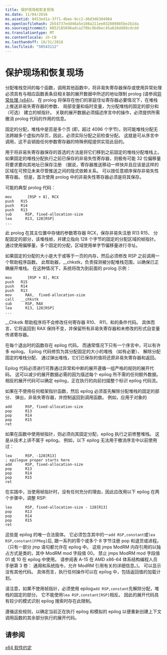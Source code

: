 ```yaml
---
title: 保护现场和恢复现场
ms.date: 11/04/2016
ms.assetid: 0453ed1a-3ff1-4bee-9cc2-d6d3d6384984
ms.openlocfilehash: 2b54737edd46a5e108a211ee032889885be2b1da
ms.sourcegitcommit: 6052185696adca270bc9bdbec45a626dd89cdcdd
ms.translationtype: MT
ms.contentlocale: zh-CN
ms.lasthandoff: 10/31/2018
ms.locfileid: "50543112"
---
```

# <a name="prolog-and-epilog"></a>保护现场和恢复现场

分配堆栈空间的每个函数，调用其他函数中，将非易失寄存器保存或使用异常处理必须具有与相应函数表条目相关联的展开数据中所述的地址限制 prolog (请参阅[异常处理 (x64)](../build/exception-handling-x64.md))。 在 prolog 将保存在他们的家庭住址寄存器必要情况下，在堆栈上推送非易失寄存器的参数、 局部变量和临时变量，为分配堆栈的固定的部分和 （可选） 建立的帧指针。 关联的展开数据必须描述序言中的操作，必须提供所需撤消 prolog 代码的作用的信息。

固定的分配，堆栈中是否是多个页 (即，超过 4096 个字节)，则可能堆栈分配无法跨越多个虚拟内存页，因此，必须实际分配之前检查分配。 这就是可从序言中调用，这不会销毁任何参数寄存器的特殊例程提供实现此目的。

用于将非易失寄存器保存的首选的方法是将它们移到之前固定的堆栈分配堆栈上。 如果固定的堆栈分配执行之前已保存的非易失性寄存器，则极有可能 32 位偏移量将要求要向其地址已保存注册 （据说，寄存器推送移动一样快并且应该是这样的区域在可预见未来尽管推送之间的隐式依赖关系。 可以按任意顺序保存非易失性寄存器。 但是，首次使用 prolog 中的非易失性寄存器必须是将其保存。

可能的典型 prolog 代码：

```
mov       [RSP + 8], RCX
push   R15
push   R14
push   R13
sub      RSP, fixed-allocation-size
lea      R13, 128[RSP]
...
```

此 prolog 在其主位置中存储的参数寄存器 RCX，保存非易失注册 R13 R15、 分配固定的部分，该堆栈帧，并建立指向 128 个字节的固定的分配区域的帧指针。 通过使用偏移量，多个固定的分配，区域使用单字节偏移量进行寻址。

如果固定的分配的大小是大于或等于一页的内存，然后必须修改 RSP 之前调用一个帮助程序函数。 此帮助器，__chkstk，负责探测被分配堆栈范围，以确保已正确展开堆栈。 在这种情况下，系统将改为到前面的 prolog 示例：

```
mov       [RSP + 8], RCX
push   R15
push   R14
push   R13
mov      RAX,  fixed-allocation-size
call   __chkstk
sub      RSP, RAX
lea      R13, 128[RSP]
...
```

__Chkstk 帮助程序将不会修改任何寄存器 R10、 R11，和的条件代码。 具体而言，它将返回到 RAX 保持不变，并保留所有非易失寄存器和未修改的形式自变量传递寄存器。

在每个退出时的函数存在 epilog 代码。 而通常情况下只有一个序言中，可以有许多 epilog。 Epilog 代码修剪为其分配固定的大小的堆栈 （如有必要）、 解除分配固定的堆栈分配、 通过弹出堆栈，它们已保存的值将还原非易失寄存器和返回。

Epilog 代码必须进行可靠通过异常和中断的展开遵循一组严格的规则的展开代码。 这可以减少的展开数据必需的因为描述每个 epilog 所不需的任何额外数据。 相反的展开代码可以确定 epilog，正在执行的向前扫描整个标识 epilog 代码流。

如果在不使用任何框架指针函数，然后 epilog 必须首先解除分配堆栈的固定的部分、 弹出，非易失寄存器，并控制返回到调用函数。 例如，应用于对象的

```
add      RSP, fixed-allocation-size
pop      R13
pop      R14
pop      R15
ret
```

如果在函数中使用帧指针，则必须向其固定分配，epilog 执行之前修整堆栈。 这是从技术上讲不属于 epilog。 例如，以下 epilog 无法用于撤消序言中以前使用过：

```
lea      RSP, -128[R13]
; epilogue proper starts here
add      RSP, fixed-allocation-size
pop      R13
pop      R14
pop      R15
ret
```

在实践中，当使用帧指针时，没有任何充分的理由，因此应改用以下 epilog 在两个步骤中，调整 RSP:

```
lea      RSP, fixed-allocation-size - 128[R13]
pop      R13
pop      R14
pop      R15
ret
```

这些是 epilog 的唯一合法窗体。 它必须包含其中的一`add RSP,constant`或`lea RSP,constant[FPReg]`后, 跟一系列的零个或多个 8 字节注册 pop 和退货或进程。 （只有一部分 jmp 语句都允许在 epilog 中。 这些 jmps ModRM 内存引用的以独占方式是类的，其中 ModRM mod 字段值 00。 禁止 jmps ModRM mod 字段值 01 或 10 在 epilog 中使用。 请参阅表 A-15 在 AMD x86-64 体系结构编程人员手册第 3 卷： 通用和系统指令，允许 ModRM 引用有关的详细信息。)。 可以显示没有其他代码。 具体而言，执行任何操作可以在 epilog 中，包括返回值的加载计划。

请注意，如果不使用帧指针，必须使用 epilog`add RSP,constant`先解除分配，堆栈的固定的部分。 它不能使用`lea RSP,constant[RSP]`相反。 因此的展开代码具有较少的模式识别 epilog 搜索时存在此限制。

遵循这些规则，以确定当前正在执行 epilog 和模拟的 epilog 以便重新创建上下文调用函数的其余部分执行的展开代码。

## <a name="see-also"></a>请参阅

[x64 软件约定](../build/x64-software-conventions.md)
